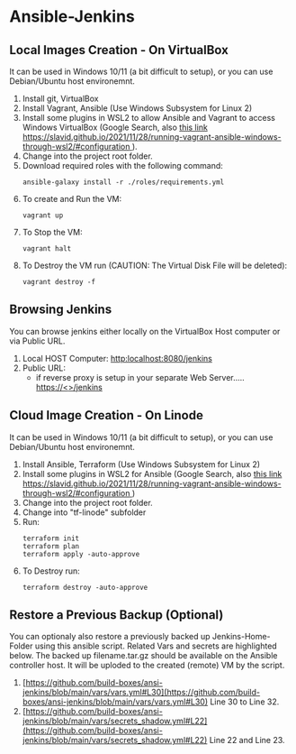 # Ansible-Jenkins


## Local Images Creation - On VirtualBox
It can be used in Windows 10/11 (a bit difficult to setup), or you can use Debian/Ubuntu host environemnt.
1. Install git, VirtualBox
2. Install Vagrant, Ansible (Use Windows Subsystem for Linux 2)
3. Install some plugins in WSL2 to allow Ansible and Vagrant to access Windows VirtualBox (Google Search, also [this link https://slavid.github.io/2021/11/28/running-vagrant-ansible-windows-through-wsl2/#configuration ](https://slavid.github.io/2021/11/28/running-vagrant-ansible-windows-through-wsl2/#configuration) ).
4. Change into the project root folder.
5. Download required roles with the following command:
    ```
    ansible-galaxy install -r ./roles/requirements.yml
    ```
6. To create and Run the VM:
    ```
    vagrant up
    ```
7. To Stop the VM:
    ```
    vagrant halt
    ```
8. To Destroy the VM run (CAUTION: The Virtual Disk File will be deleted):
    ```
    vagrant destroy -f
    ```

## Browsing Jenkins
You can browse jenkins either locally on the VirtualBox Host computer or via Public URL.
1. Local HOST Computer:
    [http:localhost:8080/jenkins](http:localhost:8080/jenkins)
2. Public URL:  
    - if reverse proxy is setup in your separate Web Server.....  
    [https://<<YOUR-DOMAIN-NAME>>/jenkins](https://<<YOUR-DOMAIN-NAME>>/jenkins)

## Cloud Image Creation - On Linode
It can be used in Windows 10/11 (a bit difficult to setup), or you can use Debian/Ubuntu host environemnt.
1. Install Ansible, Terraform (Use Windows Subsystem for Linux 2)
2. Install some plugins in WSL2 for Ansible (Google Search, also [this link https://slavid.github.io/2021/11/28/running-vagrant-ansible-windows-through-wsl2/#configuration ](https://slavid.github.io/2021/11/28/running-vagrant-ansible-windows-through-wsl2/#configuration) )
3. Change into the project root folder.
4. Change into "tf-linode" subfolder
5. Run:
    ```
    terraform init
    terraform plan
    terraform apply -auto-approve
    ```
6. To Destroy run:
    ```
    terraform destroy -auto-approve
    ```
## Restore a Previous Backup (Optional)
You can optionaly also restore a previously backed up Jenkins-Home-Folder using this ansible script. Related Vars and secrets are highlighted below. The backed up filename.tar.gz should be available on the Ansible controller host. It will be uploded to the created (remote) VM by the script.
1. [https://github.com/build-boxes/ansi-jenkins/blob/main/vars/vars.yml#L30](https://github.com/build-boxes/ansi-jenkins/blob/main/vars/vars.yml#L30) Line 30 to Line 32.
2. [https://github.com/build-boxes/ansi-jenkins/blob/main/vars/secrets_shadow.yml#L22](https://github.com/build-boxes/ansi-jenkins/blob/main/vars/secrets_shadow.yml#L22) Line 22 and Line 23.
